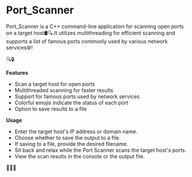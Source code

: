 # Port_Scanner
Port_Scanner is a C++ command-line application for scanning open ports on a target host🛢🔍.It utilizes multithreading for efficient scanning and supports a list of famous ports commonly used by various network services⚙!

🔍🔒

**Features**
 - Scan a target host for open ports
 - Multithreaded scanning for faster results
 - Support for famous ports used by network services
 - Colorful emojis indicate the status of each port
 - Option to save results to a file
 
**Usage**
 - Enter the target host's IP address or domain name.
 - Choose whether to save the output to a file.
 - If saving to a file, provide the desired filename.
 - Sit back and relax while the Port Scanner scans the target host's ports.
 - View the scan results in the console or the output file.

🏃🔎💡
